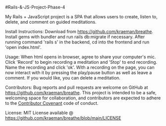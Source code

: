#Rails-&-JS-Project-Phase-4

My Rails + JavaScript project is a SPA that allows users to create, listen to, delete, and comment on guided meditations.

Install Instructions: Download from https://github.com/kraeman/breathe. Install gems with bundler and run rails db:migrate if necessary. After running command 'rails s' in the backend, cd into the frontend and run 'open index.html'.

Usage: When html opens in browser, agree to share your computer's mic. Click 'Record' to begin recording a meditation and 'Stop' to end recording. Name the recording and click 'ok'. With a recording on the page, you can now interact with it by pressing the play/pause button as well as leave a comment. If you would like, you can delete a meditation.

Contributors: Bug reports and pull requests are welcome on GitHub at https://github.com/kraeman/breathe. This project is intended to be a safe, welcoming space for collaboration, and contributors are expected to adhere to the [Contributor Covenant](contributor-covenant.org) code of conduct.

License: MIT License available @ https://github.com/kraeman/breathe/blob/main/LICENSE